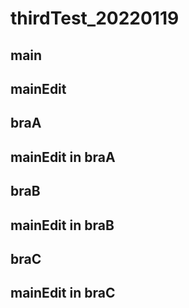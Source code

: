 # thirdTest_20220119

## main

## mainEdit

## braA

## mainEdit in braA
## braB

## mainEdit in braB
## braC

## mainEdit in braC
